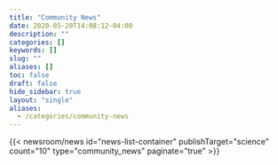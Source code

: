 ```yaml
---
title: "Community News"
date: 2020-05-20T14:08:12-04:00
description: ""
categories: []
keywords: []
slug: ""
aliases: []
toc: false
draft: false
hide_sidebar: true
layout: "single"
aliases:
  - /categories/community-news
---
```


{{< newsroom/news id="news-list-container" publishTarget="science" count="10" type="community_news" paginate="true" >}}
